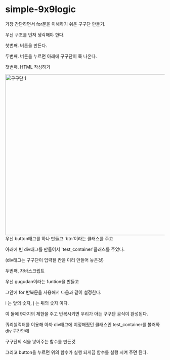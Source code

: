 # simple-9x9logic
가장 간단하면서 for문을 이해하기 쉬운 구구단 만들기.



우선 구조를 먼저 생각해야 한다.

첫번째. 버튼을 만든다.

두번째. 버튼을 누르면 아래에 구구단이 쭉 나온다.



첫번째. HTML 작성하기

<img width="509" alt="구구단 1" src="https://user-images.githubusercontent.com/74701876/102583115-62bd7900-4147-11eb-9db2-a2707637ec45.png">
우선 button태그를 하나 만들고 'btn'이라는 클래스를 주고 

아래에 빈 div태그를 만들어서 'test_container'클래스를 주었다.

(div태그는 구구단이 입력될 칸을 미리 만들어 놓은것)



두번째, 자바스크립트


우선  gugudan이라는 funtion을 만들고 

그안에 for 반복문을 사용해서 다음과 같이 설정한다. 

i 는 앞의 숫자, j 는 뒤의 숫자 이다.

이 둘에 9까지의 제한을 주고 반복시키면 우리가 아는 구구단 공식이 완성된다.



쿼리셀럭터를 이용해 아까 div태그에 지정해줬던 클래스인 test_container를 불러와 div 구간안에 

구구단의 식을 넣어주는 함수를 만든것



그리고 button을 누르면 위의 함수가 실행 되게끔 함수를 실행 시켜 주면 된다.
